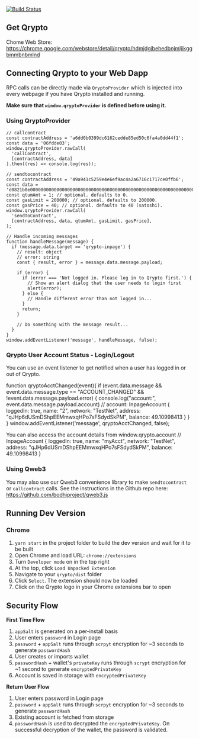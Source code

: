 [![Build Status](https://travis-ci.org/bodhiproject/qrypto.svg?branch=master)](https://travis-ci.org/bodhiproject/qrypto)

## Get Qrypto
Chome Web Store: https://chrome.google.com/webstore/detail/qrypto/hdmjdgjbehedbnjmljikggbmmbnbmlnd

## Connecting Qrypto to your Web Dapp
RPC calls can be directly made via `QryptoProvider` which is injected into every webpage if you have Qrypto installed and running.

**Make sure that `window.qryptoProvider` is defined before using it.**

### Using QryptoProvider
```
// callcontract
const contractAddress = 'a6dd0b0399dc6162cedde85ed50c6fa4a0dd44f1';
const data = '06fdde03';
window.qryptoProvider.rawCall(
  'callContract',
  [contractAddress, data]
).then((res) => console.log(res));

// sendtocontract
const contractAddress = '49a941c5259e4e6ef9ac4a2a6716c1717ce0ffb6';
const data = 'd0821b0e0000000000000000000000000000000000000000000000000000000000000001';
const qtumAmt = 1; // optional. defaults to 0.
const gasLimit = 200000; // optional. defaults to 200000.
const gasPrice = 40; // optional. defaults to 40 (satoshi).
window.qryptoProvider.rawCall(
  'sendToContract',
  [contractAddress, data, qtumAmt, gasLimit, gasPrice],
);

// Handle incoming messages
function handleMessage(message) {
  if (message.data.target == 'qrypto-inpage') {
    // result: object
    // error: string
    const { result, error } = message.data.message.payload;
    
    if (error) {
      if (error === 'Not logged in. Please log in to Qrypto first.') {
        // Show an alert dialog that the user needs to login first
        alert(error);
      } else {
        // Handle different error than not logged in...
      }
      return;
    }

    // Do something with the message result...
  }
}
window.addEventListener('message', handleMessage, false);
```

### Qrypto User Account Status - Login/Logout
You can use an event listener to get notified when a user has logged in or out of Qrypto.

function qryptoAcctChanged(event){
  if (event.data.message && event.data.message.type == "ACCOUNT_CHANGED" && !event.data.message.payload.error) {
    console.log("account:", event.data.message.payload.account)
    // account: InpageAccount { loggedIn: true, name: "2", network: "TestNet", address: "qJHp6dUSmDShpEEMmwxqHPo7sFSdydSkPM", balance: 49.10998413 }
  }
}
window.addEventListener('message', qryptoAcctChanged, false);

You can also access the account details from window.qrypto.account
// InpageAccount { loggedIn: true, name: "myAcct", network: "TestNet", address: "qJHp6dUSmDShpEEMmwxqHPo7sFSdydSkPM", balance: 49.10998413 }

### Using Qweb3
You may also use our Qweb3 convenience library to make `sendtocontract` or `callcontract` calls. See the instructions in the Github repo here: https://github.com/bodhiproject/qweb3.js

## Running Dev Version
### Chrome
1. `yarn start` in the project folder to build the dev version and wait for it to be built
2. Open Chrome and load URL: `chrome://extensions`
3. Turn `Developer mode` on in the top right
4. At the top, click `Load Unpacked Extension`
5. Navigate to your `qrypto/dist` folder
6. Click `Select`. The extension should now be loaded
7. Click on the Qrypto logo in your Chrome extensions bar to open

## Security Flow
**First Time Flow**
1. `appSalt` is generated on a per-install basis
2. User enters `password` in Login page
3. `password` + `appSalt` runs through `scrpyt` encryption for ~3 seconds to generate `passwordHash`
4. User creates or imports wallet
5. `passwordHash` + wallet's `privateKey` runs through `scrypt` encryption for ~1 second to generate `encryptedPrivateKey`
6. Account is saved in storage with `encryptedPrivateKey`

**Return User Flow**
1. User enters password in Login page
2. `password` + `appSalt` runs through `scrpyt` encryption for ~3 seconds to generate `passwordHash`
3. Existing account is fetched from storage
4. `passwordHash` is used to decrypted the `encryptedPrivateKey`. On successful decryption of the wallet, the password is validated.
